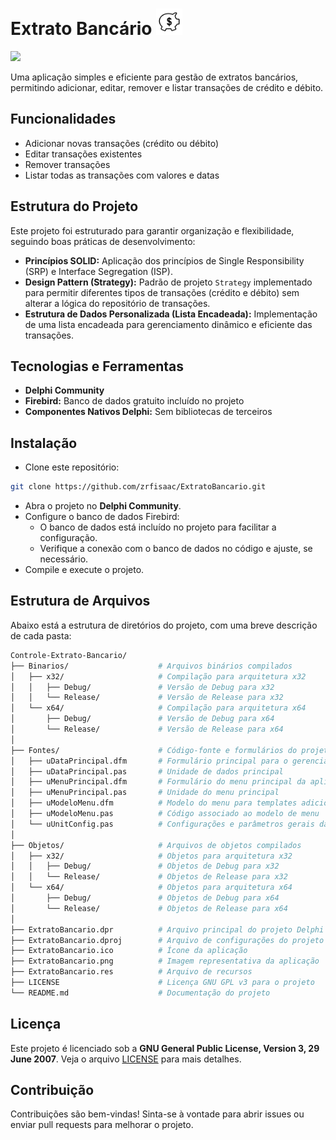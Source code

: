 # Extrato Bancário <img src="ExtratoBancario.png" alt="Logo" width="42" height="42">
[![](https://img.shields.io/badge/release-0.0.1-blue?style=flat-square&logoColor=white)](#)

Uma aplicação simples e eficiente para gestão de extratos bancários, permitindo adicionar, editar, remover e listar transações de crédito e débito.

## Funcionalidades

- Adicionar novas transações (crédito ou débito)
- Editar transações existentes
- Remover transações
- Listar todas as transações com valores e datas

## Estrutura do Projeto

Este projeto foi estruturado para garantir organização e flexibilidade, seguindo boas práticas de desenvolvimento:

- **Princípios SOLID:** Aplicação dos princípios de Single Responsibility (SRP) e Interface Segregation (ISP).
- **Design Pattern (Strategy):** Padrão de projeto `Strategy` implementado para permitir diferentes tipos de transações (crédito e débito) sem alterar a lógica do repositório de transações.
- **Estrutura de Dados Personalizada (Lista Encadeada):** Implementação de uma lista encadeada para gerenciamento dinâmico e eficiente das transações.

## Tecnologias e Ferramentas

- **Delphi Community**
- **Firebird:** Banco de dados gratuito incluído no projeto
- **Componentes Nativos Delphi:** Sem bibliotecas de terceiros

## Instalação

- Clone este repositório:
```bash
git clone https://github.com/zrfisaac/ExtratoBancario.git
```
- Abra o projeto no **Delphi Community**.
- Configure o banco de dados Firebird:
  - O banco de dados está incluído no projeto para facilitar a configuração.
  - Verifique a conexão com o banco de dados no código e ajuste, se necessário.
- Compile e execute o projeto.

## Estrutura de Arquivos

Abaixo está a estrutura de diretórios do projeto, com uma breve descrição de cada pasta:

```bash
Controle-Extrato-Bancario/
├── Binarios/                    # Arquivos binários compilados
│   ├── x32/                     # Compilação para arquitetura x32
│   │   ├── Debug/               # Versão de Debug para x32
│   │   └── Release/             # Versão de Release para x32
│   └── x64/                     # Compilação para arquitetura x64
│       ├── Debug/               # Versão de Debug para x64
│       └── Release/             # Versão de Release para x64
│
├── Fontes/                      # Código-fonte e formulários do projeto
│   ├── uDataPrincipal.dfm       # Formulário principal para o gerenciamento de dados
│   ├── uDataPrincipal.pas       # Unidade de dados principal
│   ├── uMenuPrincipal.dfm       # Formulário do menu principal da aplicação
│   ├── uMenuPrincipal.pas       # Unidade do menu principal
│   ├── uModeloMenu.dfm          # Modelo do menu para templates adicionais
│   ├── uModeloMenu.pas          # Código associado ao modelo de menu
│   └── uUnitConfig.pas          # Configurações e parâmetros gerais da aplicação
│
├── Objetos/                     # Arquivos de objetos compilados
│   ├── x32/                     # Objetos para arquitetura x32
│   │   ├── Debug/               # Objetos de Debug para x32
│   │   └── Release/             # Objetos de Release para x32
│   └── x64/                     # Objetos para arquitetura x64
│       ├── Debug/               # Objetos de Debug para x64
│       └── Release/             # Objetos de Release para x64
│
├── ExtratoBancario.dpr          # Arquivo principal do projeto Delphi
├── ExtratoBancario.dproj        # Arquivo de configurações do projeto Delphi
├── ExtratoBancario.ico          # Ícone da aplicação
├── ExtratoBancario.png          # Imagem representativa da aplicação
├── ExtratoBancario.res          # Arquivo de recursos
├── LICENSE                      # Licença GNU GPL v3 para o projeto
└── README.md                    # Documentação do projeto
```

## Licença

Este projeto é licenciado sob a **GNU General Public License, Version 3, 29 June 2007**. Veja o arquivo [LICENSE](LICENSE) para mais detalhes.

## Contribuição

Contribuições são bem-vindas! Sinta-se à vontade para abrir issues ou enviar pull requests para melhorar o projeto.
